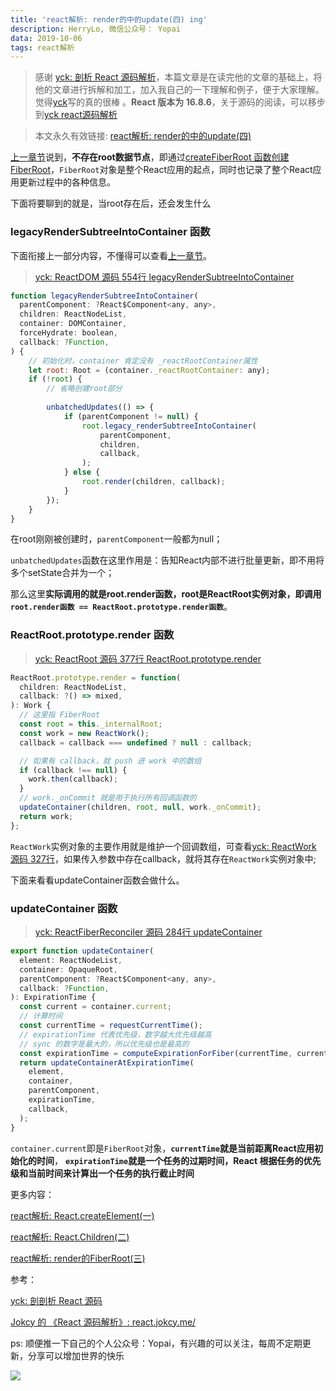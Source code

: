 ```yaml
---
title: 'react解析: render的中的update(四) ing'
description: HerryLo, 微信公众号： Yopai
data: 2019-10-06
tags: react解析
---
```


> 感谢 [yck: 剖析 React 源码解析](https://github.com/KieSun/Dream/issues/19)，本篇文章是在读完他的文章的基础上，将他的文章进行拆解和加工，加入我自己的一下理解和例子，便于大家理解。觉得[yck](https://github.com/KieSun)写的真的很棒 。**React 版本为 16.8.6**，关于源码的阅读，可以移步到[yck react源码解析](https://github.com/KieSun/react-interpretation)

> 本文永久有效链接: [react解析: render的中的update(四)]()

[上一章节](./2019-08-10)说到，**不存在root数据节点**，即通过[createFiberRoot 函数创建FiberRoot](./2019-08-10.html#创建fiberroot核心函数)，```FiberRoot```对象是整个React应用的起点，同时也记录了整个React应用更新过程中的各种信息。

下面将要聊到的就是，当root存在后，还会发生什么

### legacyRenderSubtreeIntoContainer 函数

下面衔接上一部分内容，不懂得可以查看[上一章节](./2019-08-10)。

> [yck: ReactDOM 源码 554行 legacyRenderSubtreeIntoContainer](https://github.com/KieSun/react-interpretation/blob/master/packages/react-dom/src/client/ReactDOM.js#L554)
```javascript
function legacyRenderSubtreeIntoContainer(
  parentComponent: ?React$Component<any, any>,
  children: ReactNodeList,
  container: DOMContainer,
  forceHydrate: boolean,
  callback: ?Function,
) {
    // 初始化时，container 肯定没有 _reactRootContainer属性
    let root: Root = (container._reactRootContainer: any);
    if (!root) {
        // 省略创建root部分
        
        unbatchedUpdates(() => {
            if (parentComponent != null) {
                root.legacy_renderSubtreeIntoContainer(
                    parentComponent,
                    children,
                    callback,
                );
            } else {
                root.render(children, callback);
            }
        });
    }
}
```
在root刚刚被创建时，```parentComponent```一般都为null；

```unbatchedUpdates```函数在这里作用是：告知React内部不进行批量更新，即不用将多个setState合并为一个；

那么这里**实际调用的就是root.render函数，root是ReactRoot实例对象，即调用 ```root.render函数 == ReactRoot.prototype.render函数```**。

### ReactRoot.prototype.render 函数

> [yck: ReactRoot 源码 377行 ReactRoot.prototype.render](https://github.com/KieSun/react-interpretation/blob/master/packages/react-dom/src/client/ReactDOM.js#L377)

```javascript
ReactRoot.prototype.render = function(
  children: ReactNodeList,
  callback: ?() => mixed,
): Work {
  // 这里指 FiberRoot
  const root = this._internalRoot;
  const work = new ReactWork();
  callback = callback === undefined ? null : callback;

  // 如果有 callback，就 push 进 work 中的数组
  if (callback !== null) {
    work.then(callback);
  }
  // work._onCommit 就是用于执行所有回调函数的
  updateContainer(children, root, null, work._onCommit);
  return work;
};
```
```ReactWork```实例对象的主要作用就是维护一个回调数组，可查看[yck: ReactWork 源码 327行](https://github.com/KieSun/react-interpretation/blob/master/packages/react-dom/src/client/ReactDOM.js#L327)，如果传入参数中存在callback，就将其存在```ReactWork```实例对象中;

下面来看看updateContainer函数会做什么。

### updateContainer 函数

> [yck: ReactFiberReconciler 源码 284行 updateContainer](https://github.com/KieSun/react-interpretation/blob/master/packages/react-reconciler/src/ReactFiberReconciler.js#L284)

```javascript
export function updateContainer(
  element: ReactNodeList,
  container: OpaqueRoot,
  parentComponent: ?React$Component<any, any>,
  callback: ?Function,
): ExpirationTime {
  const current = container.current;
  // 计算时间
  const currentTime = requestCurrentTime();
  // expirationTime 代表优先级，数字越大优先级越高
  // sync 的数字是最大的，所以优先级也是最高的
  const expirationTime = computeExpirationForFiber(currentTime, current);
  return updateContainerAtExpirationTime(
    element,
    container,
    parentComponent,
    expirationTime,
    callback,
  );
}
```
```container.current```即是```FiberRoot```对象，**```currentTime```就是当前距离React应用初始化的时间**， **```expirationTime```就是一个任务的过期时间，React 根据任务的优先级和当前时间来计算出一个任务的执行截止时间**

更多内容：

[react解析: React.createElement(一)](https://github.com/AttemptWeb/Record/issues/7)

[react解析: React.Children(二)](https://github.com/AttemptWeb/Record/issues/8)

[react解析: render的FiberRoot(三)](https://github.com/AttemptWeb/Record/issues/9)

参考：

[yck: 剖剖析 React 源码](https://github.com/KieSun/Dream/issues/18)

[Jokcy 的 《React 源码解析》: react.jokcy.me/](https://react.jokcy.me/book/api/react-element.html)

ps: 顺便推一下自己的个人公众号：Yopai，有兴趣的可以关注，每周不定期更新，分享可以增加世界的快乐

![](/webChat1.png)